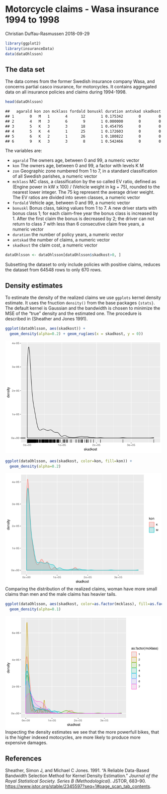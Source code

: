 Motorcycle claims - Wasa insurance 1994 to 1998
================
Christian Duffau-Rasmussen
2018-09-29

``` r
library(ggplot2)
library(insuranceData)
data(dataOhlsson)
```

## The data set

The data comes from the former Swedish insurance company Wasa, and
concerns partial casco insurance, for motorcycles. It contains
aggregated data on all insurance policies and claims during
    1994-1998.

``` r
head(dataOhlsson)
```

    ##   agarald kon zon mcklass fordald bonuskl duration antskad skadkost
    ## 1       0   M   1       4      12       1 0.175342       0        0
    ## 2       4   M   3       6       9       1 0.000000       0        0
    ## 3       5   K   3       3      18       1 0.454795       0        0
    ## 4       5   K   4       1      25       1 0.172603       0        0
    ## 5       6   K   2       1      26       1 0.180822       0        0
    ## 6       9   K   3       3       8       1 0.542466       0        0

The variables are:

  - `agarald` The owners age, between 0 and 99, a numeric vector
  - `kon` The owners age, between 0 and 99, a factor with levels K M
  - `zon` Geographic zone numbered from 1 to 7, in a standard
    classification of all Swedish parishes, a numeric vector
  - `mcklass` MC class, a classification by the so called EV ratio,
    defined as (Engine power in kW x 100) / (Vehicle weight in kg + 75),
    rounded to the nearest lower integer. The 75 kg represent the
    average driver weight. The EV ratios are divided into seven classes,
    a numeric vector
  - `fordald` Vehicle age, between 0 and 99, a numeric vector
  - `bonuskl` Bonus class, taking values from 1 to 7. A new driver
    starts with bonus class 1; for each claim-free year the bonus class
    is increased by 1. After the first claim the bonus is decreased by
    2; the driver can not return to class 7 with less than 6 consecutive
    claim free years, a numeric vector
  - `duration` the number of policy years, a numeric vector
  - `antskad` the number of claims, a numeric vector
  - `skadkost` the claim cost, a numeric vector

<!-- end list -->

``` r
dataOhlsson <- dataOhlsson[dataOhlsson$skadkost>0, ]
```

Subsetting the dataset to only include policies with positive claims,
reduces the dataset from 64548 rows to only 670 rows.

## Density estimates

To estimate the density of the realized claims we use `ggplots` kernel
density estimate. It uses the fnuction `density()` from the base
packages `{stats}`. The default kernel is Gaussian and the bandwidth is
chosen to minimize the MSE of the “true” density and the estimated one.
The procedure is described in (Sheather and Jones 1991).

``` r
ggplot(dataOhlsson, aes(skadkost)) +
  geom_density(alpha=0.2) + geom_rug(aes(x = skadkost, y = 0))
```

![](analysis_files/figure-gfm/unnamed-chunk-6-1.png)<!-- -->

``` r
ggplot(dataOhlsson, aes(skadkost, color=kon, fill=kon)) +
  geom_density(alpha=0.2)
```

![](analysis_files/figure-gfm/unnamed-chunk-7-1.png)<!-- --> Comparing
the distribution of the realized claims, woman have more small claims
than men and the male claims has heavier
tails.

``` r
ggplot(dataOhlsson, aes(skadkost, color=as.factor(mcklass), fill=as.factor(mcklass))) +
  geom_density(alpha=0.1)
```

![](analysis_files/figure-gfm/unnamed-chunk-8-1.png)<!-- --> Inspecting
the density estimates we see that the more powerfull bikes, that is the
higher indexed motocycles, are more likely to produce more expensive
damages.

## References

<div id="refs" class="references">

<div id="ref-sheather_and_jones_1991">

Sheather, Simon J, and Michael C Jones. 1991. “A Reliable Data-Based
Bandwidth Selection Method for Kernel Density Estimation.” *Journal of
the Royal Statistical Society. Series B (Methodological)*. JSTOR,
683–90.
<https://www.jstor.org/stable/2345597?seq=1#page_scan_tab_contents>.

</div>

</div>
